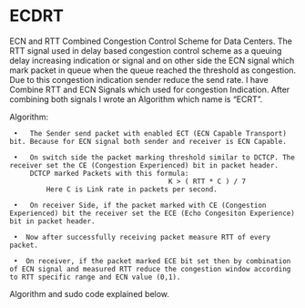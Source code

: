 # ECDRT
ECN and RTT Combined Congestion Control Scheme for Data Centers.
The RTT signal used in delay based congestion control scheme as a queuing delay increasing indication or signal and on other side the ECN signal which mark packet in queue when the queue reached the threshold as congestion. Due to this congestion indication sender reduce the send rate. I have Combine RTT and ECN Signals which used for congestion Indication. After combining both signals I wrote an Algorithm which name is “ECRT”.

Algorithm:

     •	 The Sender send packet with enabled ECT (ECN Capable Transport) bit. Because for ECN signal both sender and receiver is ECN Capable.

     •	 On switch side the packet marking threshold similar to DCTCP. The receiver set the CE (Congestion Experienced) bit in packet header. 
		 DCTCP marked Packets with this formula:
                                           K > ( RTT * C ) / 7
             Here C is Link rate in packets per second.

     •	 On receiver Side, if the packet marked with CE (Congestion Experienced) bit the receiver set the ECE (Echo Congesiton Experience) bit in packet header.

     •	Now after successfully receiving packet measure RTT of every packet. 

     •	On receiver, if the packet marked ECE bit set then by combination of ECN signal and measured RTT reduce the congestion window according to RTT specific range and ECN value (0,1). 

Algorithm and sudo code explained below.
